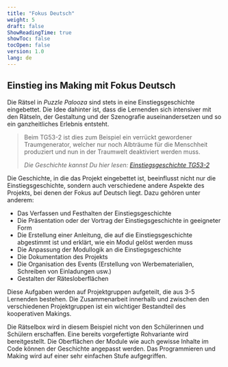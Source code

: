 ```yaml
---
title: "Fokus Deutsch"
weight: 5
draft: false
ShowReadingTime: true
showToc: false
tocOpen: false
version: 1.0
lang: de
---
```


## Einstieg ins Making mit Fokus Deutsch

Die Rätsel in *Puzzle Palooza* sind stets in eine Einstiegsgeschichte eingebettet. Die Idee dahinter ist, dass die Lernenden sich intensiver mit den Rätseln, der Gestaltung und der Szenografie auseinandersetzen und so ein ganzheitliches Erlebnis entsteht.

> Beim TG53-2 ist dies zum Beispiel ein verrückt gewordener Traumgenerator, welcher nur noch Albträume für die Menschheit produziert und nun in der Traumwelt deaktiviert werden muss.
> 
> *Die Geschichte kannst Du hier lesen: [Einstiegsgeschichte TG53-2](/dokumentation/einstiegsgeschichte_tg53-2)*

Die Geschichte, in die das Projekt eingebettet ist, beeinflusst nicht nur die Einstiegsgeschichte, sondern auch verschiedene andere Aspekte des Projekts, bei denen der Fokus auf Deutsch liegt. Dazu gehören unter anderem:

- Das Verfassen und Festhalten der Einstiegsgeschichte
- Die Präsentation oder der Vortrag der Einstiegsgeschichte in geeigneter Form
- Die Erstellung einer Anleitung, die auf die Einstiegsgeschichte abgestimmt ist und erklärt, wie ein Modul gelöst werden muss
- Die Anpassung der Modullogik an die Einstiegsgeschichte
- Die Dokumentation des Projekts
- Die Organisation des Events (Erstellung von Werbematerialien, Schreiben von Einladungen usw.)
- Gestalten der Rätesloberflächen

Diese Aufgaben werden auf Projektgruppen aufgeteilt, die aus 3-5 Lernenden bestehen. Die Zusammenarbeit innerhalb und zwischen den verschiedenen Projektgruppen ist ein wichtiger Bestandteil des kooperativen Makings.

Die Rätselbox wird in diesem Beispiel nicht von den Schülerinnen und Schülern erschaffen. Eine bereits vorgefertigte Rohvariante wird bereitgestellt. Die Oberflächen der Module wie auch gewisse Inhalte im Code können der Geschichte angepasst werden. Das Programmieren und Making wird auf einer sehr einfachen Stufe aufgegriffen.
